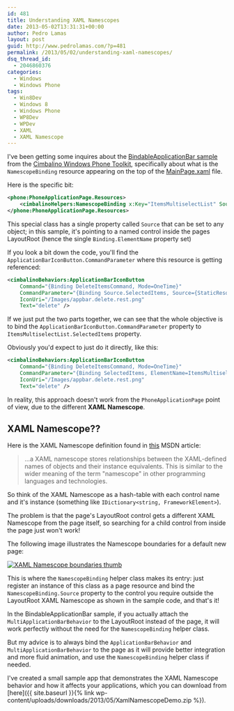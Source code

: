 ```yaml
---
id: 481
title: Understanding XAML Namescopes
date: 2013-05-02T13:31:31+00:00
author: Pedro Lamas
layout: post
guid: http://www.pedrolamas.com/?p=481
permalink: /2013/05/02/understanding-xaml-namescopes/
dsq_thread_id:
  - 2046860376
categories:
  - Windows
  - Windows Phone
tags:
  - Win8Dev
  - Windows 8
  - Windows Phone
  - WP8Dev
  - WPDev
  - XAML
  - XAML Namescope
---
```

I've been getting some inquires about the [BindableApplicationBar sample](https://github.com/Cimbalino/Cimbalino-Phone-Toolkit/tree/master/samples/BindableApplicationBar) from the [Cimbalino Windows Phone Toolkit](http://cimbalino.org), specifically about what is the `NamescopeBinding` resource appearing on the top of the [MainPage.xaml](https://github.com/Cimbalino/Cimbalino-Phone-Toolkit/blob/master/samples/BindableApplicationBar/BindableApplicationBar/View/MainPage.xaml) file.

Here is the specific bit:

```xml
<phone:PhoneApplicationPage.Resources>
    <cimbalinoHelpers:NamescopeBinding x:Key="ItemsMultiselectList" Source="{Binding ElementName=ItemsMultiselectList}" />
</phone:PhoneApplicationPage.Resources>
```

This special class has a single property called `Source` that can be set to any object; in this sample, it's pointing to a named control inside the pages LayoutRoot (hence the single `Binding.ElementName` property set)

If you look a bit down the code, you'll find the `ApplicationBarIconButton.CommandParameter` where this resource is getting referenced:

```xml
<cimbalinoBehaviors:ApplicationBarIconButton
    Command="{Binding DeleteItemsCommand, Mode=OneTime}"
    CommandParameter="{Binding Source.SelectedItems, Source={StaticResource ItemsMultiselectList}}"
    IconUri="/Images/appbar.delete.rest.png"
    Text="delete" />
```

If we just put the two parts together, we can see that the whole objective is to bind the `ApplicationBarIconButton.CommandParameter` property to `ItemsMultiselectList.SelectedItems` property.

Obviously you'd expect to just do it directly, like this:

```xml
<cimbalinoBehaviors:ApplicationBarIconButton
    Command="{Binding DeleteItemsCommand, Mode=OneTime}"
    CommandParameter="{Binding SelectedItems, ElementName=ItemsMultiselectList}"
    IconUri="/Images/appbar.delete.rest.png"
    Text="delete" />
```

In reality, this approach doesn't work from the `PhoneApplicationPage` point of view, due to the different **XAML Namescope**.

## XAML Namescope??

Here is the XAML Namescope definition found in [this](http://msdn.microsoft.com/en-us/library/windowsphone/develop/cc189026%28v=vs.105%29.aspx) MSDN article:

> ...a XAML namescope stores relationships between the XAML-defined names of objects and their instance equivalents. This is similar to the wider meaning of the term "namescope" in other programming languages and technologies.

So think of the XAML Namescope as a hash-table with each control name and it's instance (something like `IDictionary<string, FrameworkElement>`).

The problem is that the page's LayoutRoot control gets a different XAML Namescope from the page itself, so searching for a child control from inside the page just won't work!

The following image illustrates the Namescope boundaries for a default new page:

[![XAML Namescope boundaries thumb](http://www.pedrolamas.com/wp-content/uploads/2013/04/XAML-Namescope-boundaries-thumb.png)](http://www.pedrolamas.com/wp-content/uploads/2013/04/XAML-Namescope-boundaries.png)

This is where the `NamescopeBinding` helper class makes its entry: just register an instance of this class as a page resource and bind the `NamescopeBinding.Source` property to the control you require outside the LayoutRoot XAML Namescope as shown in the sample code, and that's it!

In the BindableApplicationBar sample, if you actually attach the `MultiApplicationBarBehavior` to the LayoutRoot instead of the page, it will work perfectly without the need for the `NamescopeBinding` helper class.

But my advice is to always bind the `ApplicationBarBehavior` and `MultiApplicationBarBehavior` to the page as it will provide better integration and more fluid animation, and use the `NamescopeBinding` helper class if needed.

I've created a small sample app that demonstrates the XAML Namescope behavior and how it affects your applications, which you can download from [here]({{ site.baseurl }}{% link wp-content/uploads/downloads/2013/05/XamlNamescopeDemo.zip %}).